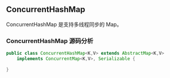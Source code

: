 ## ConcurrentHashMap

ConcurrentHashMap 是支持多线程同步的 Map。

### ConcurrentHashMap 源码分析

```java
public class ConcurrentHashMap<K,V> extends AbstractMap<K,V>
    implements ConcurrentMap<K,V>, Serializable {
    
}
```

